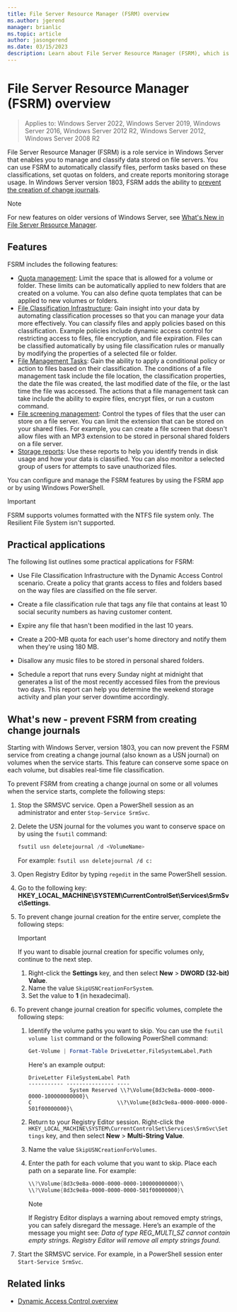 ```yaml
---
title: File Server Resource Manager (FSRM) overview
ms.author: jgerend
manager: brianlic
ms.topic: article
author: jasongerend
ms.date: 03/15/2023
description: Learn about File Server Resource Manager (FSRM), which is a tool that enables you to manage and classify data on a Windows Server file server.
---
```


# File Server Resource Manager (FSRM) overview

> Applies to: Windows Server 2022, Windows Server 2019, Windows Server 2016, Windows Server 2012 R2, Windows Server 2012, Windows Server 2008 R2

File Server Resource Manager (FSRM) is a role service in Windows Server that enables you to manage and classify data stored on file servers. You can use FSRM to automatically classify files, perform tasks based on these classifications, set quotas on folders, and create reports monitoring storage usage. In Windows Server version 1803, FSRM adds the ability to [prevent the creation of change journals](#whats-new).

> [!NOTE]
> For new features on older versions of Windows Server, see [What's New in File Server Resource Manager](/previous-versions/windows/it-pro/windows-server-2012-R2-and-2012/dn383587(v=ws.11)).

## Features

FSRM includes the following features:

- [Quota management](quota-management.md): Limit the space that is allowed for a volume or folder. These limits can be automatically applied to new folders that are created on a volume. You can also define quota templates that can be applied to new volumes or folders.
- [File Classification Infrastructure](classification-management.md): Gain insight into your data by automating classification processes so that you can manage your data more effectively. You can classify files and apply policies based on this classification. Example policies include dynamic access control for restricting access to files, file encryption, and file expiration. Files can be classified automatically by using file classification rules or manually by modifying the properties of a selected file or folder.
- [File Management Tasks](file-management-tasks.md): Gain the ability to apply a conditional policy or action to files based on their classification. The conditions of a file management task include the file location, the classification properties, the date the file was created, the last modified date of the file, or the last time the file was accessed. The actions that a file management task can take include the ability to expire files, encrypt files, or run a custom command.
- [File screening management](file-screening-management.md): Control the types of files that the user can store on a file server. You can limit the extension that can be stored on your shared files. For example, you can create a file screen that doesn't allow files with an MP3 extension to be stored in personal shared folders on a file server.
- [Storage reports](storage-reports-management.md): Use these reports to help you identify trends in disk usage and how your data is classified. You can also monitor a selected group of users for attempts to save unauthorized files.

You can configure and manage the FSRM features by using the FSRM app or by using Windows PowerShell.

> [!IMPORTANT]
> FSRM supports volumes formatted with the NTFS file system only. The Resilient File System isn't supported.

## Practical applications

The following list outlines some practical applications for FSRM:

- Use File Classification Infrastructure with the Dynamic Access Control scenario. Create a policy that grants access to files and folders based on the way files are classified on the file server.

- Create a file classification rule that tags any file that contains at least 10 social security numbers as having customer content.

- Expire any file that hasn't been modified in the last 10 years.

- Create a 200-MB quota for each user's home directory and notify them when they're using 180 MB.

- Disallow any music files to be stored in personal shared folders.

- Schedule a report that runs every Sunday night at midnight that generates a list of the most recently accessed files from the previous two days. This report can help you determine the weekend storage activity and plan your server downtime accordingly.

## <a name="whats-new"></a>What's new - prevent FSRM from creating change journals

Starting with Windows Server, version 1803, you can now prevent the FSRM service from creating a change journal (also known as a USN journal) on volumes when the service starts. This feature can conserve some space on each volume, but disables real-time file classification.

To prevent FSRM from creating a change journal on some or all volumes when the service starts, complete the following steps:

1. Stop the SRMSVC service. Open a PowerShell session as an administrator and enter `Stop-Service SrmSvc`.
1. Delete the USN journal for the volumes you want to conserve space on by using the `fsutil` command:

   ```powershell
   fsutil usn deletejournal /d <VolumeName>
   ```

   For example: `fsutil usn deletejournal /d c:`

1. Open Registry Editor by typing `regedit` in the same PowerShell session.
1. Go to the following key: **HKEY_LOCAL_MACHINE\SYSTEM\CurrentControlSet\Services\SrmSvc\Settings**.
1. To prevent change journal creation for the entire server, complete the following steps:

   > [!Important]
   > If you want to disable journal creation for specific volumes only, continue to the next step.

   1. Right-click the **Settings** key, and then select **New** > **DWORD (32-bit) Value**.
   1. Name the value `SkipUSNCreationForSystem`.
   1. Set the value to  **1** (in hexadecimal).

1. To prevent change journal creation for specific volumes, complete the following steps:

   1. Identify the volume paths you want to skip. You can use the `fsutil volume list` command or the following PowerShell command:

      ```powershell
      Get-Volume | Format-Table DriveLetter,FileSystemLabel,Path
      ```

      Here's an example output:

      ```console
      DriveLetter FileSystemLabel Path
      ----------- --------------- ----
                   System Reserved \\?\Volume{8d3c9e8a-0000-0000-0000-100000000000}\
      C                           \\?\Volume{8d3c9e8a-0000-0000-0000-501f00000000}\
      ```

   1. Return to your Registry Editor session. Right-click the `HKEY_LOCAL_MACHINE\SYSTEM\CurrentControlSet\Services\SrmSvc\Settings` key, and then select **New** > **Multi-String Value**.
   1. Name the value `SkipUSNCreationForVolumes`.
   1. Enter the path for each volume that you want to skip. Place each path on a separate line. For example:

      ```powershell
      \\?\Volume{8d3c9e8a-0000-0000-0000-100000000000}\
      \\?\Volume{8d3c9e8a-0000-0000-0000-501f00000000}\
      ```

      > [!NOTE]
      > If Registry Editor displays a warning about removed empty strings, you can safely disregard the message. Here’s an example of the message you might see: *Data of type REG_MULTI_SZ cannot contain empty strings. Registry Editor will remove all empty strings found.*

1. Start the SRMSVC service. For example, in a PowerShell session enter `Start-Service SrmSvc`.

## Related links

- [Dynamic Access Control overview](/previous-versions/windows/it-pro/windows-server-2012-R2-and-2012/dn408191(v=ws.11))
